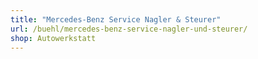 ```yaml
---
title: "Mercedes-Benz Service Nagler & Steurer"
url: /buehl/mercedes-benz-service-nagler-und-steurer/
shop: Autowerkstatt
---
```

